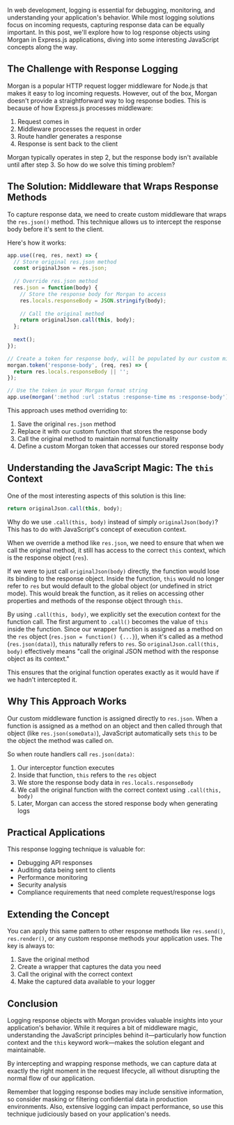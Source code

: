 

In web development, logging is essential for debugging, monitoring, and understanding your application's behavior. While most logging solutions focus on incoming requests, capturing response data can be equally important. In this post, we'll explore how to log response objects using Morgan in Express.js applications, diving into some interesting JavaScript concepts along the way.

## The Challenge with Response Logging

Morgan is a popular HTTP request logger middleware for Node.js that makes it easy to log incoming requests. However, out of the box, Morgan doesn't provide a straightforward way to log response bodies. This is because of how Express.js processes middleware:

1. Request comes in
2. Middleware processes the request in order
3. Route handler generates a response
4. Response is sent back to the client

Morgan typically operates in step 2, but the response body isn't available until after step 3. So how do we solve this timing problem?

## The Solution: Middleware that Wraps Response Methods

To capture response data, we need to create custom middleware that wraps the `res.json()` method. This technique allows us to intercept the response body before it's sent to the client.

Here's how it works:

```javascript
app.use((req, res, next) => {
  // Store original res.json method
  const originalJson = res.json;
  
  // Override res.json method
  res.json = function(body) {
    // Store the response body for Morgan to access
    res.locals.responseBody = JSON.stringify(body);
    
    // Call the original method
    return originalJson.call(this, body);
  };
  
  next();
});

// Create a token for response body, will be populated by our custom middleware
morgan.token('response-body', (req, res) => {
  return res.locals.responseBody || '';
});

// Use the token in your Morgan format string
app.use(morgan(':method :url :status :response-time ms :response-body'));
```

This approach uses method overriding to:

1. Save the original `res.json` method
2. Replace it with our custom function that stores the response body
3. Call the original method to maintain normal functionality
4. Define a custom Morgan token that accesses our stored response body

## Understanding the JavaScript Magic: The `this` Context

One of the most interesting aspects of this solution is this line:

```javascript
return originalJson.call(this, body);
```

Why do we use `.call(this, body)` instead of simply `originalJson(body)`? This has to do with JavaScript's concept of execution context.

When we override a method like `res.json`, we need to ensure that when we call the original method, it still has access to the correct `this` context, which is the response object (`res`).

If we were to just call `originalJson(body)` directly, the function would lose its binding to the response object. Inside the function, `this` would no longer refer to `res` but would default to the global object (or undefined in strict mode). This would break the function, as it relies on accessing other properties and methods of the response object through `this`.

By using `.call(this, body)`, we explicitly set the execution context for the function call. The first argument to `.call()` becomes the value of `this` inside the function. Since our wrapper function is assigned as a method on the `res` object (`res.json = function() {...}`), when it's called as a method (`res.json(data)`), `this` naturally refers to `res`. So `originalJson.call(this, body)` effectively means "call the original JSON method with the response object as its context."

This ensures that the original function operates exactly as it would have if we hadn't intercepted it.

## Why This Approach Works

Our custom middleware function is assigned directly to `res.json`. When a function is assigned as a method on an object and then called through that object (like `res.json(someData)`), JavaScript automatically sets `this` to be the object the method was called on.

So when route handlers call `res.json(data)`:

1. Our interceptor function executes
2. Inside that function, `this` refers to the `res` object
3. We store the response body data in `res.locals.responseBody`
4. We call the original function with the correct context using `.call(this, body)`
5. Later, Morgan can access the stored response body when generating logs

## Practical Applications

This response logging technique is valuable for:

- Debugging API responses
- Auditing data being sent to clients
- Performance monitoring
- Security analysis
- Compliance requirements that need complete request/response logs

## Extending the Concept

You can apply this same pattern to other response methods like `res.send()`, `res.render()`, or any custom response methods your application uses. The key is always to:

1. Save the original method
2. Create a wrapper that captures the data you need
3. Call the original with the correct context
4. Make the captured data available to your logger

## Conclusion

Logging response objects with Morgan provides valuable insights into your application's behavior. While it requires a bit of middleware magic, understanding the JavaScript principles behind it—particularly how function context and the `this` keyword work—makes the solution elegant and maintainable.

By intercepting and wrapping response methods, we can capture data at exactly the right moment in the request lifecycle, all without disrupting the normal flow of our application.

Remember that logging response bodies may include sensitive information, so consider masking or filtering confidential data in production environments. Also, extensive logging can impact performance, so use this technique judiciously based on your application's needs.